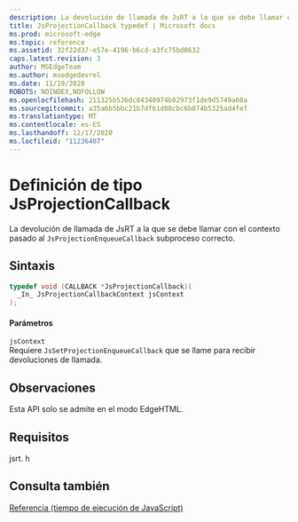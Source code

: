 ```yaml
---
description: La devolución de llamada de JsRT a la que se debe llamar con el contexto pasado al `JsProjectionEnqueueCallback` subproceso correcto.
title: JsProjectionCallback typedef | Microsoft docs
ms.prod: microsoft-edge
ms.topic: reference
ms.assetid: 32f22d37-e57e-4196-b6cd-a3fc75bd0632
caps.latest.revision: 3
author: MSEdgeTeam
ms.author: msedgedevrel
ms.date: 11/19/2020
ROBOTS: NOINDEX,NOFOLLOW
ms.openlocfilehash: 211325b536dc84340974b02973f1de9d5749a60a
ms.sourcegitcommit: a35a6b5bbc21b7df61d08cbc6b074b5325ad4fef
ms.translationtype: MT
ms.contentlocale: es-ES
ms.lasthandoff: 12/17/2020
ms.locfileid: "11236407"
---
```

# Definición de tipo JsProjectionCallback

La devolución de llamada de JsRT a la que se debe llamar con el contexto pasado al `JsProjectionEnqueueCallback` subproceso correcto.  
  
## Sintaxis  
  
```cpp  
typedef void (CALLBACK *JsProjectionCallback)(  
  _In_ JsProjectionCallbackContext jsContext  
);  
```  
  
#### Parámetros  
 `jsContext`  
 Requiere `JsSetProjectionEnqueueCallback` que se llame para recibir devoluciones de llamada.  
  
## Observaciones  
 Esta API solo se admite en el modo EdgeHTML.  
  
## Requisitos  
 jsrt. h  
  
## Consulta también  
 [Referencia (tiempo de ejecución de JavaScript)](../chakra-hosting/reference-javascript-runtime.md)
